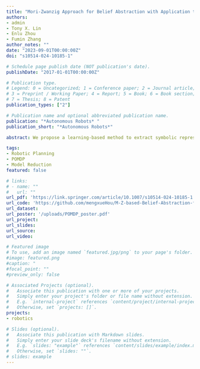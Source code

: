 ```yaml
---
title: "Mori-Zwanzig Approach for Belief Abstraction with Application to Belief Space Planning"
authors:
- admin
- Tony X. Lin
- Enlu Zhou
- Fumin Zhang
author_notes: ""
date: "2023-09-01T00:00:00Z"
doi: "s10514-024-10185-1"

# Schedule page publish date (NOT publication's date).
publishDate: "2017-01-01T00:00:00Z"

# Publication type.
# Legend: 0 = Uncategorized; 1 = Conference paper; 2 = Journal article;
# 3 = Preprint / Working Paper; 4 = Report; 5 = Book; 6 = Book section;
# 7 = Thesis; 8 = Patent
publication_types: ["2"]

# Publication name and optional abbreviated publication name.
publication: "*Autonomous Robots* "
publication_short: "*Autonomous Robots*"

abstract: We propose a learning-based method to extract symbolic representations of the belief state and its dynamics in order to solve planning problems in a continuous-state partially observable Markov decision processes (POMDP) problem. While existing approaches typically parameterize the continuous-state POMDP into a finite-dimensional Markovian model, they are unable to preserve fidelity of the abstracted model. The first major contribution of this paper is  we propose a Neural Network based method to learn the non-Markovian transition model based on the Mori-Zwanzig (M-Z) formalism. Different from existing work in applying M-Z formalism to autonomous time-invariant systems, our approach is the first work generalizing the M-Z formalism to robotics, by addressing the non-Markovian modeling of the belief dynamics that is dependent on historical observations and actions.  The second major contribution is we theoretically show that modeling the non-Markovian memory effect in the abstracted belief dynamics improves the modeling accuracy, which is the key benefit of the proposed algorithm. Simulation experiment of a belief space planning problem is provided to validate the performance of the proposed belief abstraction algorithms.

tags:
- Robotic Planning
- POMDP
- Model Reduction
featured: false

# links:
# - name: ""
#   url: ""
url_pdf: 'https://link.springer.com/article/10.1007/s10514-024-10185-1'
url_code: 'https://github.com/mengxueHou/M-Z-based-Belief-Abstraction-for-Symbolic-Planning' 
url_dataset:
url_poster: '/uploads/POMDP_poster.pdf'
url_project: 
url_slides: 
url_source: 
url_video: 

# Featured image
# To use, add an image named `featured.jpg/png` to your page's folder. 
#image: featured.png
#caption: "
#focal_point: ""
#preview_only: false

# Associated Projects (optional).
#   Associate this publication with one or more of your projects.
#   Simply enter your project's folder or file name without extension.
#   E.g. `internal-project` references `content/project/internal-project/index.md`.
#   Otherwise, set `projects: []`.
projects: 
- robotics

# Slides (optional).
#   Associate this publication with Markdown slides.
#   Simply enter your slide deck's filename without extension.
#   E.g. `slides: "example"` references `content/slides/example/index.md`.
#   Otherwise, set `slides: ""`.
# slides: example
---
```

